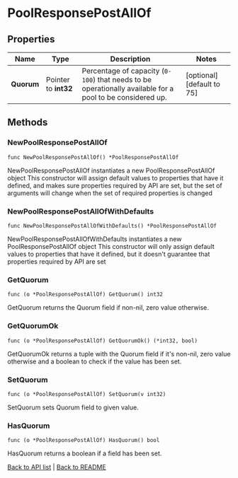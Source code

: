 # PoolResponsePostAllOf

## Properties

Name | Type | Description | Notes
------------ | ------------- | ------------- | -------------
**Quorum** | Pointer to **int32** | Percentage of capacity (`0-100`) that needs to be operationally available for a pool to be considered up. | [optional] [default to 75]

## Methods

### NewPoolResponsePostAllOf

`func NewPoolResponsePostAllOf() *PoolResponsePostAllOf`

NewPoolResponsePostAllOf instantiates a new PoolResponsePostAllOf object
This constructor will assign default values to properties that have it defined,
and makes sure properties required by API are set, but the set of arguments
will change when the set of required properties is changed

### NewPoolResponsePostAllOfWithDefaults

`func NewPoolResponsePostAllOfWithDefaults() *PoolResponsePostAllOf`

NewPoolResponsePostAllOfWithDefaults instantiates a new PoolResponsePostAllOf object
This constructor will only assign default values to properties that have it defined,
but it doesn't guarantee that properties required by API are set

### GetQuorum

`func (o *PoolResponsePostAllOf) GetQuorum() int32`

GetQuorum returns the Quorum field if non-nil, zero value otherwise.

### GetQuorumOk

`func (o *PoolResponsePostAllOf) GetQuorumOk() (*int32, bool)`

GetQuorumOk returns a tuple with the Quorum field if it's non-nil, zero value otherwise
and a boolean to check if the value has been set.

### SetQuorum

`func (o *PoolResponsePostAllOf) SetQuorum(v int32)`

SetQuorum sets Quorum field to given value.

### HasQuorum

`func (o *PoolResponsePostAllOf) HasQuorum() bool`

HasQuorum returns a boolean if a field has been set.


[Back to API list](../README.md#documentation-for-api-endpoints) | [Back to README](../README.md)
